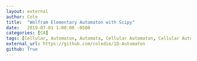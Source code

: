 ```yaml
---
layout: external
author: Cole
title:  "Wolfram Elementary Automaton with Scipy"
date:   2019-07-01 1:00:00 -0500
categories: [CA]
tags: [Cellular, Automaton, Automata, Cellular Automaton, Cellular Automata, Engine, Wolfram, Elementary, 1D, Python, Numpy, Scipy]
external_url: https://github.com/coledie/1D-Automaton
github: True
---
```

